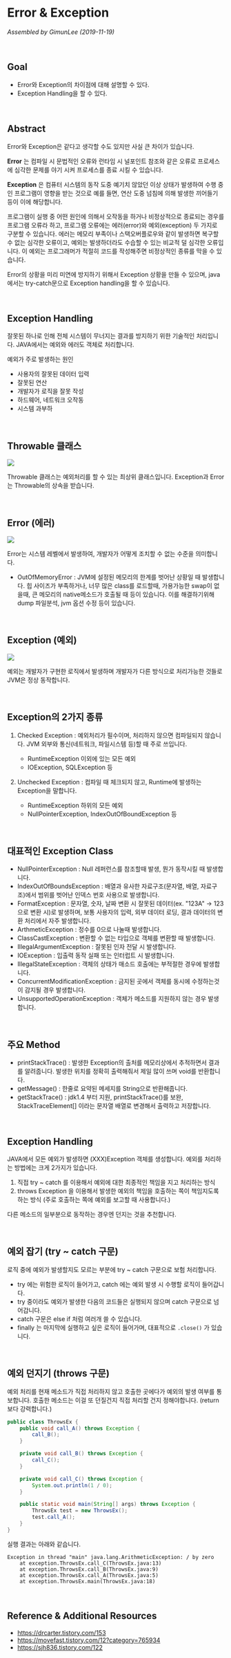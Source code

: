 # Error & Exception

*Assembled by GimunLee (2019-11-19)*

<br>

## Goal

- Error와 Exception의 차이점에 대해 설명할 수 있다.
- Exception Handling을 할 수 있다.

<br>

## Abstract

Error와 Exception은 같다고 생각할 수도 있지만 사실 큰 차이가 있습니다.

**Error** 는 컴파일 시 문법적인 오류와 런타임 시 널포인트 참조와 같은 오류로 프로세스에 심각한 문제를 야기 시켜 프로세스를 종료 시킬 수 있습니다.

**Exception** 은 컴퓨터 시스템의 동작 도중 예기치 않았던 이상 상태가 발생하여 수행 중인 프로그램이 영향을 받는 것으로 예를 들면, 연산 도중 넘침에 의해 발생한 끼어들기 등이 이에 해당합니다.

프로그램이 실행 중 어떤 원인에 의해서 오작동을 하거나 비정상적으로 종료되는 경우를 프로그램 오류라 하고, 프로그램 오류에는 에러(error)와 예외(exception) 두 가지로 구분할 수 있습니다. 에러는 메모리 부족이나 스택오버플로우와 같이 발생하면 복구할 수 없는 심각한 오류이고, 예외는 발생하더라도 수습할 수 있는 비교적 덜 심각한 오류입니다. 이 예외는 프로그래머가 적절히 코드를 작성해주면 비정상적인 종류를 막을 수 있습니다.

Error의 상황을 미리 미연에 방지하기 위해서 Exception 상황을 만들 수 있으며, java에서는 try-catch문으로 Exception handling을 할 수 있습니다.

<br>

## Exception Handling

잘못된 하나로 인해 전체 시스템이 무너지는 결과를 방지하기 위한 기술적인 처리입니다. JAVA에서는 예외와 에러도 객체로 처리합니다.

예외가 주로 발생하는 원인

- 사용자의 잘못된 데이터 입력
- 잘못된 연산
- 개발자가 로직을 잘못 작성
- 하드웨어, 네트워크 오작동
- 시스템 과부하

<br>

## Throwable 클래스

<img src="./resources/java-error-exception-001.png">

Throwable 클래스는 예외처리를 할 수 있는 최상위 클래스입니다. Exception과 Error는 Throwable의 상속을 받습니다.

<br>

## Error (에러)

<img src="./resources/java-error-exception-003.png">

Error는 시스템 레벨에서 발생하여, 개발자가 어떻게 조치할 수 없는 수준을 의미합니다.

- OutOfMemoryError : JVM에 설정된 메모리의 한계를 벗어난 상황일 때 발생합니다. 힙 사이즈가 부족하거나, 너무 많은 class를 로드할때, 가용가능한 swap이 없을때, 큰 메모리의 native메소드가 호출될 때 등이 있습니다. 이를 해결하기위해 dump 파일분석, jvm 옵션 수정 등이 있습니다.

<br>

## Exception (예외)

<img src="./resources/java-error-exception-002.png">

예외는 개발자가 구현한 로직에서 발생하며 개발자가 다른 방식으로 처리가능한 것들로 JVM은 정상 동작합니다. 

<br>

## Exception의 2가지 종류

1. Checked Exception : 예외처리가 필수이며, 처리하지 않으면 컴파일되지 않습니다. JVM 외부와 통신(네트워크, 파일시스템 등)할 때 주로 쓰입니다.

   - RuntimeException 이외에 있는 모든 예외
   - IOException, SQLException 등

2. Unchecked Exception : 컴파일 때 체크되지 않고, Runtime에 발생하는 Exception을 말합니다.

   - RuntimeException 하위의 모든 예외
   - NullPointerException, IndexOutOfBoundException 등

<br>

## 대표적인 Exception Class

- NullPointerException : Null 레퍼런스를 참조할때 발생, 뭔가 동작시킬 때 발생합니다.
- IndexOutOfBoundsException : 배열과 유사한 자료구조(문자열, 배열, 자료구조)에서 범위를 벗어난 인덱스 번호 사용으로 발생합니다.
- FormatException : 문자열, 숫자, 날짜 변환 시 잘못된 데이터(ex. "123A" -> 123 으로 변환 시)로 발생하며, 보통 사용자의 입력, 외부 데이터 로딩, 결과 데이터의 변환 처리에서 자주 발생합니다.
- ArthmeticException : 정수를 0으로 나눌때 발생합니다.
- ClassCastException : 변환할 수 없는 타입으로 객체를 변환할 때 발생합니다.
- IllegalArgumentException : 잘못된 인자 전달 시 발생합니다.
- IOException : 입출력 동작 실패 또는 인터럽트 시 발생합니다.
- IllegalStateException : 객체의 상태가 매소드 호출에는 부적절한 경우에 발생합니다.
- ConcurrentModificationException : 금지된 곳에서 객체를 동시에 수정하는것이 감지될 경우 발생합니다.
- UnsupportedOperationException : 객체가 메소드를 지원하지 않는 경우 발생합니다.

<br>

## 주요 Method

- printStackTrace() : 발생한 Exception의 출처를 메모리상에서 추적하면서 결과를 알려줍니다. 발생한 위치를 정확히 출력해줘서 제일 많이 쓰며 void를 반환합니다.
- getMessage() : 한줄로 요약된 메세지를 String으로 반환해줍니다.
- getStackTrace() : jdk1.4 부터 지원, printStackTrace()를 보완, StackTraceElement[] 이라는 문자열 배열로 변경해서 출력하고 저장합니다.

<br>

## Exception Handling

JAVA에서 모든 예외가 발생하면 (XXX)Exception 객체를 생성합니다. 예외를 처리하는 방법에는 크게 2가지가 있습니다.

1. 직접 try ~ catch 를 이용해서 예외에 대한 최종적인 책임을 지고 처리하는 방식
2. throws Exception 을 이용해서 발생한 예외의 책임을 호출하는 쪽이 책임지도록 하는 방식 (주로 호출하는 쪽에 예외를 보고할 때 사용합니다.)

다른 메소드의 일부분으로 동작하는 경우엔 던지는 것을 추천합니다.

<br>

## 예외 잡기 (try ~ catch 구문)

로직 중에 예외가 발생할지도 모르는 부분에 try ~ catch 구문으로 보험 처리합니다.

- try 에는 위험한 로직이 들어가고, catch 에는 예외 발생 시 수행할 로직이 들어갑니다.
- try 중이라도 예외가 발생한 다음의 코드들은 실행되지 않으며 catch 구문으로 넘어갑니다.
- catch 구문은 else if 처럼 여러개 쓸 수 있습니다. 
- finally 는 마지막에 실행하고 싶은 로직이 들어가며, 대표적으로 `.close()` 가 있습니다.

<br>

## 예외 던지기 (throws 구문)

예외 처리를 현재 메소드가 직접 처리하지 않고 호출한 곳에다가 예외의 발생 여부를 통보합니다. 호출한 메소드는 이걸 또 던질건지 직접 처리할 건지 정해야합니다. (return보다 강력합니다.)

```java
public class ThrowsEx {
    public void call_A() throws Exception {
        call_B();
    }

    private void call_B() throws Exception {
        call_C();
    }

    private void call_C() throws Exception {
        System.out.println(1 / 0);
    }

    public static void main(String[] args) throws Exception {
        ThrowsEx test = new ThrowsEx();
        test.call_A();
    }
}
```

실행 결과는 아래와 같습니다.

```
Exception in thread "main" java.lang.ArithmeticException: / by zero
    at exception.ThrowsEx.call_C(ThrowsEx.java:13)
    at exception.ThrowsEx.call_B(ThrowsEx.java:9)
    at exception.ThrowsEx.call_A(ThrowsEx.java:5)
    at exception.ThrowsEx.main(ThrowsEx.java:18)
```

<br>

## Reference & Additional Resources

-  https://drcarter.tistory.com/153 
-  https://movefast.tistory.com/12?category=765934 
-  https://sjh836.tistory.com/122





